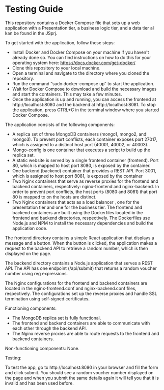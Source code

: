# Testing Guide



This repository contains a Docker Compose file that sets up a web application with a Presentation tier, a business logic tier, and a data tier al kan be found in the JSprj.


To get started with the application, follow these steps:

- Install Docker and Docker Compose on your machine if you haven't already done so. You can find instructions on how to do this for your operating system here: https://docs.docker.com/get-docker/
- Clone this repository to your local machine.
- Open a terminal and navigate to the directory where you cloned the repository.
- Run the command “sudo docker-compose up” to start the application.
- Wait for Docker Compose to download and build the necessary images and start the containers. This may take a few minutes.
- Once the application is up and running, you can access the frontend at http://localhost:8080 and the backend at http://localhost:8081.
To stop the application, press CTRL+C in the terminal window where you started Docker Compose.



The application consists of the following components:

- A replica set of three MongoDB containers (mongo1, mongo2, and mongo3). To prevent port conflicts, each container exposes port 27017, which is assigned to a distinct host port (40001, 40002, or 40003)..
- Mongo-config is one container that executes a script to build up the replica set.
- A static website is served by a single frontend container (frontend). Port 80, which is mapped to host port 8080, is exposed by the container.
- One backend (backend) container that provides a REST API. Port 3001, which is assigned to host port 8081, is exposed by the container
- Two Nginx containers that serve as reverse proxies for the frontend and backend containers, respectively: nginx-frontend and nginx-backend. In order to prevent port conflicts, the host ports (8080 and 8081) that port 80 is mapped to on the hosts are distinct.
- Two Nginx containers that acts as a load balancer , one for the presentation tier and one for the business tier.
The frontend and backend containers are built using the Dockerfiles located in the frontend and backend directories, respectively. The Dockerfiles use Node.js and NPM to install the necessary dependencies and build the application code.

The frontend directory contains a simple React application that displays a message and a button. When the button is clicked, the application makes a request to the backend API to retrieve a random number, which is then displayed on the page.

The backend directory contains a Node.js application that serves a REST API. The API has one endpoint (/api/submit) that returns a random voucher number using reg expressions.

The Nginx configurations for the frontend and backend containers are located in the nginx-frontend.conf and nginx-backend.conf files, respectively. The configurations set up the reverse proxies and handle SSL termination using self-signed certificates.

Functioning components:
- The MongoDB replica set is fully functional.
- The frontend and backend containers are able to communicate with each other through the backend API.
- The Nginx reverse proxies are able to route requests to the frontend and backend containers.

Non-functioning components:
None.

Testing:

To test the app, go to http://localhost:8080 in your browser and fill the form and click submit. You should see a random voucher number displayed on the page and when you submit the same details again it will tell you that it is invalid and has been used before.
